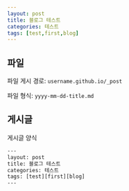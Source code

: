 ```yaml
---
layout: post
title: 블로그 테스트
categories: 테스트
tags: [test,first,blog]
---
```



## 파일
파일 게시 경로: `username.github.io/_post`

파일 형식: `yyyy-mm-dd-title.md`

## 게시글
게시글 양식

```html
---
layout: post
title: 블로그 테스트
categories: 테스트
tags: [test][first][blog]
---
```











